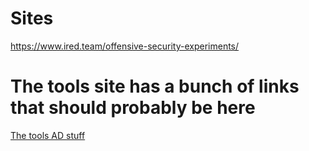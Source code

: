 <!-- TITLE: Adattacks -->
<!-- SUBTITLE: A quick summary of Adattacks -->

# Sites
https://www.ired.team/offensive-security-experiments/

# The tools site has a bunch of links that should probably be here
[The tools AD stuff](/tools#active-directory-tools)